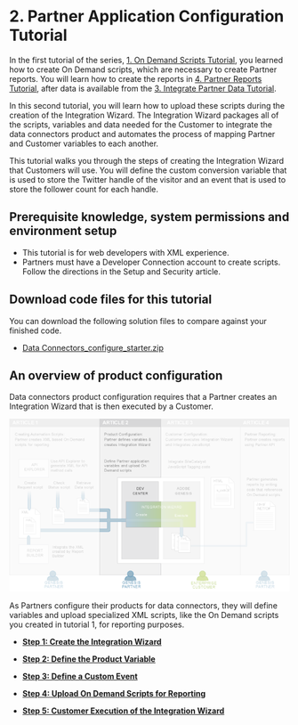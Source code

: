 # 2. Partner Application Configuration Tutorial

 

In the first tutorial of the series, [1. On Demand Scripts Tutorial](c_scripting.md#), you learned how to create On Demand scripts, which are necessary to create Partner reports. You will learn how to create the reports in [4. Partner Reports Tutorial](c_Create_Data_Connectors_Partner_Reports_using_the_Partner_API.md#), after data is available from the [3. Integrate Partner Data Tutorial](c_Integrate_Data_Connectors_Partner_Data_into_Customer_Application.md#).

In this second tutorial, you will learn how to upload these scripts during the creation of the Integration Wizard. The Integration Wizard packages all of the scripts, variables and data needed for the Customer to integrate the data connectors product and automates the process of mapping Partner and Customer variables to each another.

This tutorial walks you through the steps of creating the Integration Wizard that Customers will use. You will define the custom conversion variable that is used to store the Twitter handle of the visitor and an event that is used to store the follower count for each handle.

## Prerequisite knowledge, system permissions and environment setup

-   This tutorial is for web developers with XML experience.
-   Partners must have a Developer Connection account to create scripts. Follow the directions in the Setup and Security article.

## Download code files for this tutorial

You can download the following solution files to compare against your finished code.

-    [Data Connectors\_configure\_starter.zip](http://microsite.omniture.com/t2/api-xml/en_US/get_started/zips/Data_connectors_configure_starter.zip) 

## An overview of product configuration

Data connectors product configuration requires that a Partner creates an Integration Wizard that is then executed by a Customer.

![](graphics/configuration002.png)

As Partners configure their products for data connectors, they will define variables and upload specialized XML scripts, like the On Demand scripts you created in tutorial 1, for reporting purposes.

-   **[Step 1: Create the Integration Wizard](c_Create_the_Integration_Wizard.md)**  
 
-   **[Step 2: Define the Product Variable](c_Define_the_Product_Variable.md)**  
 
-   **[Step 3: Define a Custom Event](c_Define_a_Custom_Event.md)**  
 
-   **[Step 4: Upload On Demand Scripts for Reporting](c_Upload_On_Demand_Scripts_for_Reporting.md)**  
 
-   **[Step 5: Customer Execution of the Integration Wizard](c_Customer_Execution_Partner.md)**  
 

